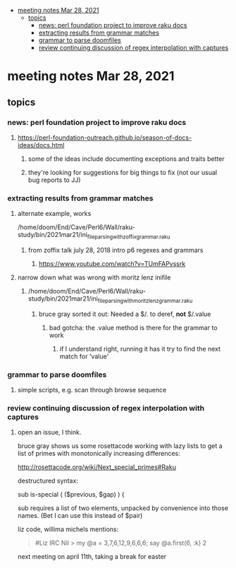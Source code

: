 - [meeting notes Mar 28, 2021](#org03f615e)
  - [topics](#orgee1bf66)
    - [news: perl foundation project to improve raku docs](#orgab65796)
    - [extracting results from grammar matches](#org83d6a0b)
    - [grammar to parse doomfiles](#orgc922a73)
    - [review continuing discussion of regex interpolation with captures](#org4289137)


<a id="org03f615e"></a>

# meeting notes Mar 28, 2021


<a id="orgee1bf66"></a>

## topics


<a id="orgab65796"></a>

### news: perl foundation project to improve raku docs

1.  <https://perl-foundation-outreach.github.io/season-of-docs-ideas/docs.html>

    1.  some of the ideas include documenting exceptions and traits better
    
    2.  they're looking for suggestions for big things to fix (not our usual bug reports to JJ)


<a id="org83d6a0b"></a>

### extracting results from grammar matches

1.  alternate example, works

    /home/doom/End/Cave/Perl6/Wall/raku-study/bin/2021mar21/ini<sub>file</sub><sub>parsing</sub><sub>with</sub><sub>zoffix</sub><sub>grammar.raku</sub>
    
    1.  from zoffix talk july 28, 2018 intro p6 regexes and grammars
    
        1.  <https://www.youtube.com/watch?v=TUmFAPvssrk>

2.  narrow down what was wrong with moritz lenz inifile

    1.  /home/doom/End/Cave/Perl6/Wall/raku-study/bin/2021mar21/ini<sub>file</sub><sub>parsing</sub><sub>with</sub><sub>moritz</sub><sub>lenz</sub><sub>grammar.raku</sub>
    
        1.  bruce gray sorted it out: Needed a $/.<value> to deref, **not** $/.value
        
            1.  bad gotcha: the .value method is there for the grammar to work
            
                1.  if I understand right, running it has it try to find the next match for 'value'


<a id="orgc922a73"></a>

### grammar to parse doomfiles

1.  simple scripts, e.g. scan through browse sequence


<a id="org4289137"></a>

### review continuing discussion of regex interpolation with captures

1.  open an issue, I think.

    bruce gray shows us some rosettacode working with lazy lists to get a list of primes with monotonically increasing differences:
    
    <http://rosettacode.org/wiki/Next_special_primes#Raku>
    
    destructured syntax:
    
    sub is-special ( ($previous, $gap) ) {
    
    sub requires a list of two elements, unpacked by convenience into those names. (Bet I can use this instead of $pair)
    
    liz code, willima michels mentions:
    
    > #Liz IRC Nil > my @a = 3,7,6,12,9,6,6,6; say @a.first(6, :k) 2
    
    next meeting on april 11th, taking a break for easter
